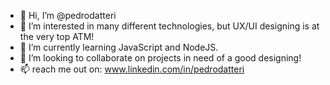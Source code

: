 - 👋 Hi, I’m @pedrodatteri
- 👀 I’m interested in many different technologies, but UX/UI designing is at the very top ATM!
- 🌱 I’m currently learning JavaScript and NodeJS.
- 💞️ I’m looking to collaborate on projects in need of a good designing!
- 📫 reach me out on: www.linkedin.com/in/pedrodatteri

<!---
pedrodatteri/pedrodatteri is a ✨ special ✨ repository because its `README.md` (this file) appears on your GitHub profile.
You can click the Preview link to take a look at your changes.
--->
